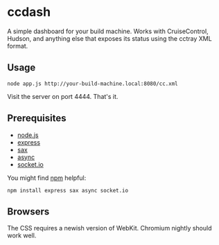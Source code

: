 ccdash
======

A simple dashboard for your build machine. Works with CruiseControl, Hudson,
and anything else that exposes its status using the cctray XML format.

Usage
-----

    node app.js http://your-build-machine.local:8080/cc.xml

Visit the server on port 4444. That's it.

Prerequisites
-------------

* [node.js](http://nodejs.org/)
* [express](http://expressjs.com/)
* [sax](http://github.com/isaacs/sax-js)
* [async](http://github.com/caolan/async)
* [socket.io](http://socket.io/)

You might find [npm](http://npmjs.org/) helpful:

    npm install express sax async socket.io

Browsers
--------

The CSS requires a newish version of WebKit. Chromium nightly should work well.
